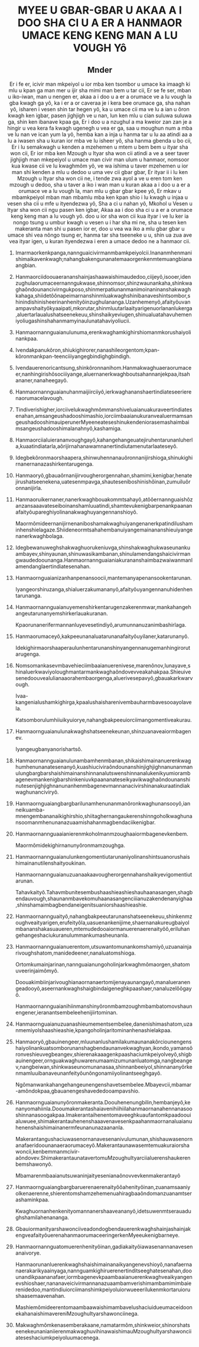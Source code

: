 <h1 align='center'>MYEE U GBAR-GBAR U AKAA A I DOO SHA CI U A ER A HANMAOR UMACE KENG KENG MAN A LU VOUGH Yô</h1>
<h2 align='center'>Mnder</h2>
<p align='center'>Er i fe er, icivir man mkpeiyol u ior mba ken tsombor u umace ka imaagh ki mlu u kpan ga man mer u ijir sha mimi man bem u tar cii,
Er se fe ser, mban u iko-iwan, man u nengen er, akaa a i doo u a er a orumace ve a lu vough la gba kwagh ga yô, ka i er a or caveraa je i kera bee orumace ga, sha nahan yô, isharen i vesen shin tar hegen yô, ka u umace cii ma ve lu a ian u ôron kwagh ken igbar, pasen jighjigh ve u nan, lun ken mlu u cian suluwa suluwa ga, shin ken ibanave kpaa ga,
Er i doo u a nzughul a ma kweior zan zan je a hingir u vea kera fa kwagh ugenegh u vea er ga, saa u moughun num a mba ve lu nan ve ican yum la yô, hemba kan a inja u hanma tar u lu aa atindi aa a lu a iwasen sha u kuran ior mba ve lu isheer yô, sha hanma gbenda u bo cii,
Er i lu semakwagh u kenden a mzehemen u mtem u bem bem u ityar sha won cii,
Er ior mba ken Mzough u Ityar sha won cii atindi a ve a seer taver jighjigh man mkepeiyol u umace man civir man ulum u hanmaor, nomsoor kua kwase cii ve lu kwaghmôm yô, ve wa ishima u taver mzehemen u ior man shi kenden a mlu u dedoo u uma vev cii gbar gbar,
Er ityar ii i lu ken Mzough u Ityar sha won cii ne, i tende zwa ayol a ve u eren tom ken mzough u dedoo, sha u taver a iko i wan man u kuran akaa a i doo u a er a orumace ve a lu vough la, man mlu u gbar gbar kpee yô,
Er mkav u mbamkpeiyol mban man mbamlu mba ken kpan shio i lu kwagh u injaa u vesen sha cii u mfe u ityendezwa yô,
Sha a ci u nahan yô,
Mkohol u Vesen u Ityar sha won cii
ngu pasen ken igbar,
Akaa aa i doo sha ci u a er a orumace
keng keng man a lu vough yô.
doo u ior sha won cii kua ityar i ve lu ker ia nongo tsung u umbur kwagh u vesen u i har sha mi ne, sha u tesen ken makeranta man shi u pasen ior er, doo u vea wa iko a mlu gbar gbar u umace shi vea nôngo tsung er, hanma tar sha tseeneke u u, shin ua zua ave vea ityar igen, u kuran ityendezwa i eren a umace dedoo ne a hanmaor cii.</p>
<ol>
  <li>
    <p>Imarmaorkenkpanga,nannguaicivirmanmbamkpeiyolcii.Inananmhenmanishimaikavenkwagh;nahangbakengunanatemaaorgenkenmtemuangbianaangbian.</p>
  </li>
  <li>
    <p>Hanmaorciidoouaerananshainjashaawaishimaudedoo,ciijeyô,isooer,idenzughulaorumaceernanngukwase,shinnomsor,shinzwaunankaha,shinkwaghaôndounancivirngukposo,shinmerpatiunanmanimoinaninanshakwaghkahaga,shiidetôônapeimarnanshinmluakwaghshinibanaveshintsombor,shinindishinisheerinanhenityôinzughulananga.Uzanhemenyô,afaityôuvanampavshaityôkyaaipati,mkorutar,shinmluutarlaaityarigenuorlananlukerga,aluertarlaualushatseenekeuu,shinshaikyeviugen,shinualuatahavuhemeniyoliugashinshahanmamyinaulunatahaviyoliucii.</p>
  </li>
  <li>
    <p>Hanmaornannguaianulunuma,erenkwaghamkighirshiomanmkorushaiyolinankpaa.</p>
  </li>
  <li>
    <p>Ivendakpanukôron,shiukighirorer,nanashileorgentom;kpan-kôronmankpan-teenciiiyangegbindighgbindigh.</p>
  </li>
  <li>
    <p>Ivendauerenoricantsung,shinkôronnanihom.Hanmakwaghuaeraorumaceer,nanhingirishôsociiiyange,aluernanerkwaghboutsahannanjekpaa,itsahananer,nanaheegayô.</p>
  </li>
  <li>
    <p>Hanmaornannguaianuhanmaijiirciiyô,ierkwaghananshaertindiateseerierenaorumacelavough.</p>
  </li>
  <li>
    <p>Tindiverishigher,iorciivelukwaghmômmanshiveluaianuakuraveertindiatesenahan,amsangeushadooshimashio,iorciimbaaianukuranvealuermamsangeushadooshimauiperunerMyeeneateseshinukendeniorasemashaimbaimsangeushadooshimalanahnyô,kashamiga.</p>
  </li>
  <li>
    <p>Hanmaorciialuierananvoughgayô,kahangehangeuatejiruhentarunanluherla,kuaatindiatarla,aôrijirnahanawamnanertindiutamenutarlaateseyô.</p>
  </li>
  <li>
    <p>Idegbekôronmaorshaapera,shinwuhennanauôronnanijirshioga,shinukighirnanernanazashirkentarugenga.</p>
  </li>
  <li>
    <p>Hanmaoryô,gbauaôrnanijirvougherorgennahan,shamimi,kenigbar,henatejirushatseenekena,uatesenmpavga,shauteseniboshinishôinan,zumuiluôronnanijirla.</p>
  </li>
  <li>
    <p>Hanmaoruikernaner,nanerkwaghbouakommtsahayô,atôôernannguaishôzanzansaaavateseiboinanshamluuatindi,shamtevukenigbarpenankpaananafaityôupareghiyolinanakwaghuyangennanshioyô.</p>
    <p>Maormômideernanijirnenaniboshamakwaghuiyangenanerkpatindilushaminhenshielagaze.Shiideneormtsahahembanuiyangemainananshieuiyangenanerkwaghbolaga.</p>
  </li>
  <li>
    <p>Idegbewanuweghshakwaghuorukeniuvga,shinshakwaghukwaseunankuambayev,shinyaunan,shinuwasikambanan,shinulamendangshaicivirmangwaudedoounanga.Hanmaornannguaianiakurananshaimbazwaiwanmanlamendanglaertindiatesenahan.</p>
  </li>
  <li>
    <p>Hanmaornguaianizanhanpenansoocii,mantemanyapenansookentarunan.</p>
    <p>Iyangeorshiruzanga,shialuerzakumananyô,afaityôuyangennanuhidenhentarunanga.</p>
  </li>
  <li>
    <p>Hanmaornannguaianuyemenshirkentarugenzakerenmwar,mankahangehangeutarunanyemshirkerlauakuranan.</p>
    <p>Kpaorunanerifermannanluyevesetindiyô,arumunnanuzanimbashirlaga.</p>
  </li>
  <li>
    <p>Hanmaorumaceyô,kakpeeunanaluatarunanafaityôuyilaner,katarunanyô.</p>
    <p>Idekighirmaorshaaperaulunhentarunanshinyangennanugemanhingirorutarugenga.</p>
  </li>
  <li>
    <p>Nomsomankasevmbavehieciimbaaianuerenivese,marenônov,lunayave,shinaluerkwaviyoloughmantarmankwaghaôndovevveakahakpaa.Shieuivesenedoouvealulianaaorahembaorgenga,aluerivesepavyô,gbauakarkwarvough.</p>
    <p>Ivaa-kangenialushamkighirga,kpaalushaisharenivembauharmbavesooayolavela.</p>
    <p>Katsomborulumhiiuikyuiorye,nahangbakpeeuiorciimangomentiveakurau.</p>
  </li>
  <li>
    <p>Hanmaornguaianulunakwaghshatseenekeunan,shinzuanaveaiormbagenev.</p>
    <p>Iyangeugbanyanorishartsô.</p>
  </li>
  <li>
    <p>Hanmaornannguaianulunambamhenmbanan,shikaishimainanuerenkwaghumhenunanatesenanyô,kuashiuciviraôndounanshinjighjighnanunanmanulungbargbarshaishimainanshinnanalutswenshinnanalukenikyumiorambagenevmankenigbarshinkeniuvkpaananateseikyavikwaghaôndounanshinutesenjighjighnanunanhenmbagenevmannanacivirshinanakuraatindiakwaghunanciviryô.</p>
  </li>
  <li>
    <p>Hanmaornguaiangbargbarilunamhenunanmanôronkwaghunansooyô,ianneikuamba-mnengembananaikighirshio,shiitaghernangaukerenshinngoholkwaghunansoomanmhenunanazuaamishahanmagbendaciikenigbar.</p>
  </li>
  <li>
    <p>Hanmaornannguaaianierenmkoholmanmzoughaaiormbagenevkenbem.</p>
    <p>Maormômidekighirnanunyôronmamzoughga.</p>
  </li>
  <li>
    <p>Hanmaornannguaianulunkengomentiutarunaniyolinanshintsuanorushaishimainanutilenshaityoukinan.</p>
    <p>Hanmaornannguaianuzuanaakaavougherorgennahanshaikyevigomentiutarunan.</p>
    <p>Tahavkaityô.Tahavmbunitesembushaashieashieshauhaanasangen,shagbendauvough,shaunanmbavekomuhaanasangenciiianuzakendenanyighaa,shinshamaimbagbendaneigenitsuaniorshaashieashie.</p>
  </li>
  <li>
    <p>Hanmaornannguaityô,nahangbakpeeutarunanshatseenekeuu,shinkenmzoughveaityarigen,erufeityôla,uasuenankenijime,shaernanakureugbaiyolmbananshakasuaueren,mtemudedooaiormanuerenaerenaityôô,eriluhangehangeshaciukuranulummankumasheunanla.</p>
  </li>
  <li>
    <p>Hanmaornannguaianuerentom,utsuwantomunankomshamiyô,uzuanainjarivoughshatom,manidedeener,nanaluatomshioga.</p>
    <p>Ortomkumainjarinan,nannguaianungoholinjarkwaghmômaorgen,shatomuveerinjaimômyô.</p>
    <p>Doouakimbiinjarivoughianaornanaertomijenayaunangayô,manalueranengeadooyô,aseernankwaghshaigbindaigeneghkpaashaer,nanaluzelôôgayô.</p>
    <p>Hanmaornannguaianihiinmanshinyôronmbamzoughmbambatomovshaunengener,ieranantsembeleehenijiirtominan.</p>
  </li>
  <li>
    <p>Hanmaornguaianuzuanashieumementsembelee,danenishimashatom,uzanmemiyolshaashieashie,kpangoholinjaritominanhenashielakpaa.</p>
  </li>
  <li>
    <p>Hanmaoryô,gbauinengeer,mluunanlushamilakumaunanakôrciounengenshaiyolinankuatsomborunanshagbendaunanvekwaghyan,ikondo,yamansôronveshieuvegbeangev,shierenakaaagenkpaashaciumkpeiyolveyô,shigbauinengeer,ornguakwaghuwarenumaamizumunanluatomga,nangbeangev,nangbeiwan,shinkwaseunomunanasaa,shinnanbeeiyol,shinnananyôrkenmamluuibanaveunanfeityôunôngonamiiyolinantseeghgayô.</p>
    <p>Ngômanwankahangehangeunengenshavetsembelee.Mbayevcii,mbamar-amôndokpaa,gbauanengeshavededooampavshio.</p>
  </li>
  <li>
    <p>Hanmaornguaianunyôronmakeranta.Doouhenenungbilin,hembanjeyô,kenanyomahiinla.Dooumakerantashaiavenihiihiilahanmaornanahennanasooshinnanasoogakpaa.Imakerantaihenentomaveeghkuaufantomkpaadoouialuwuee,shimakerantauhenenshaaavenavesenkpaahanmaornanaluaianuhenenshaishimainanermfeunanunazaananla.</p>
    <p>Makerantangushaciuwasenornanavesenanivulumunan,shishauwasenornanafaeridoounanaeraorumaceyô.Makerantaunawasemtemuakuraiorshawoncii,kenbemmanmcivir-aôndovev.ShimakerantaunatavertomuMzoughuItyarciialuerenshaukerenbemshawonyô.</p>
    <p>Mbamarenmbaaianutsuwaninjaityesenianaônovvevkenmakerantayô</p>
  </li>
  <li>
    <p>Hanmaornguaiangbargbaruerenaerenaityôôahenityôinan,zuanamsaaniyolkenaerenne,shierentomshamzehemenuahiragbaaôndomanzuanamtserashaminkpaa.</p>
    <p>Kwaghuornanhenkenityomannanershaaveananyô,idetsuwenmtserauadughshamilahenananga.</p>
  </li>
  <li>
    <p>GbauiormanityarshawonciiveadondogbendauerenkwaghshainjashainjakengveafaityôuerenahanmaorumaceeringerkenMyeeukenigbarneye.</p>
  </li>
  <li>
    <p>Hanmaornannguatomuerenhenityôinan,gadiakaityôiawasenannanavesenanaivorye.</p>
    <p>Hanmaorunanluerenkwaghshaishimainanaikyangenevshioyô,nanafaernanaerakarikyaainyaga,nannguamkighiruerenertinditseeghatesenahan,doounandikpaananafaer,iormbagenevkpaambaaianuerenkwaghveaikyangenevshioshaer,nananaveicivirmannanazuaambamverishimambamimimbaierenidedoo,mantindiuiorciimanshimkpeiyoluiorwueeerilukenmkortaruiorushaasemaavenahan.</p>
    <p>MashiemômideerentomaambaawaishimambavelushaciuidueumaceidoonekahanaishimavereniMzoughuItyarshawonciinega.</p>
  </li>
  <li>
    <p>Makwaghmômkenasemberakaane,namatarmôm,shinkweior,shinorshatseenekeunanianiierenmakwaghuvihinawaishimauMzoughuItyarshawonciiateseshaciumkpeiyoluumacenega.</p>
  </li>
</ol>
